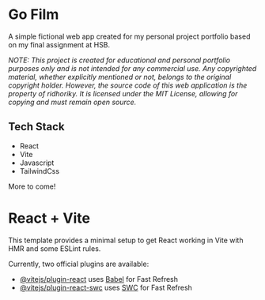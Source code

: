 # Go Film

A simple fictional web app created for my personal project portfolio based on my final assignment at HSB.

*NOTE: This project is created for educational and personal portfolio purposes only and is not intended for any commercial use. Any copyrighted material, whether explicitly mentioned or not, belongs to the original copyright holder. However, the source code of this web application is the property of ridhoriky. It is licensed under the MIT License, allowing for copying and must remain open source.*

## Tech Stack

- React
- Vite
- Javascript
- TailwindCss

More to come!

# React + Vite

This template provides a minimal setup to get React working in Vite with HMR and some ESLint rules.

Currently, two official plugins are available:

- [@vitejs/plugin-react](https://github.com/vitejs/vite-plugin-react/blob/main/packages/plugin-react/README.md) uses [Babel](https://babeljs.io/) for Fast Refresh
- [@vitejs/plugin-react-swc](https://github.com/vitejs/vite-plugin-react-swc) uses [SWC](https://swc.rs/) for Fast Refresh
